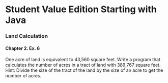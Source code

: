 # Student Value Edition Starting with Java 
### Land Calculation
#### Chapter 2. Ex. 6
One acre of land is equivalent to 43,560 square feet. Write a program that calculates the number of acres in a tract of land with 389,767 square feet. Hint: Divide the size of the tract of the land by the size of an acre to get the number of acres.

